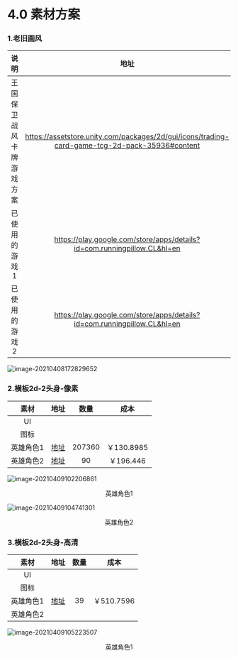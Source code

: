 # 4.0 素材方案

### 1.老旧画风

|           说明           |                             地址                             |
| :----------------------: | :----------------------------------------------------------: |
| 王国保卫战风卡牌游戏方案 | https://assetstore.unity.com/packages/2d/gui/icons/trading-card-game-tcg-2d-pack-35936#content |
|      已使用的游戏1       | https://play.google.com/store/apps/details?id=com.runningpillow.CL&hl=en |
|      已使用的游戏2       | https://play.google.com/store/apps/details?id=com.runningpillow.CL&hl=en |

![image-20210408172829652](https://tva1.sinaimg.cn/large/008eGmZEly1gpcgsg3m3lj30ml0cp17n.jpg)

### 2.横板2d-2头身-像素

|   素材    |                             地址                             |  数量  |    成本    |
| :-------: | :----------------------------------------------------------: | :----: | :--------: |
|    UI     |                                                              |        |            |
|   图标    |                                                              |        |            |
| 英雄角色1 | <a href="https://assetstore.unity.com/packages/2d/characters/2d-pixel-unit-maker-spum-188715">地址</a> | 207360 | ￥130.8985 |
| 英雄角色2 | <a href="https://assetstore.unity.com/packages/2d/characters/2d-pixel-character-magician-186371">地址</a> |   90   | ￥196.446  |

![image-20210409102206861](https://i.loli.net/2021/04/09/w8BuJryqpCUsbm6.png)

<center>英雄角色1</center>

![image-20210409104741301](https://i.loli.net/2021/04/09/fghI5rAMCv8QbVO.png)

<center>英雄角色2</center>

### 3.横板2d-2头身-高清

|   素材    |                             地址                             | 数量 |    成本    |
| :-------: | :----------------------------------------------------------: | :--: | :--------: |
|    UI     |                                                              |      |            |
|   图标    |                                                              |      |            |
| 英雄角色1 | <a href="https://assetstore.unity.com/packages/2d/characters/2d-sd-characters-for-animation-pack-v-5-177131">地址</a> |  39  | ￥510.7596 |
| 英雄角色2 |                                                              |      |            |

![image-20210409105223507](https://i.loli.net/2021/04/09/i6XNBkJMVtargZT.png)

<center>英雄角色1</center>